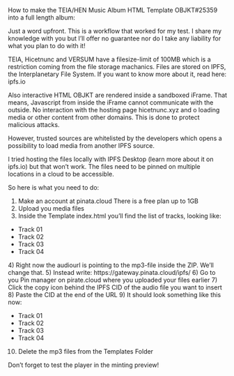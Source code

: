 How to make the TEIA/HEN Music Album HTML Template OBJKT#25359 into a full length album:

Just a word upfront. This is a workflow that worked for my test. I share my knowledge with you 
but I’ll offer no guarantee nor do I take any liability for what you plan to do with it!

TEIA, Hicetnunc and VERSUM have a filesize-limit of 100MB which is a restriction coming from the file storage machanics. Files are stored on IPFS, the Interplanetary File System. If you want to know more about it, read here: ipfs.io

Also interactive HTML OBJKT are rendered inside a sandboxed iFrame. That means, Javascript from inside the iFrame cannot communicate with the outside. No interaction with the hosting page  hicetnunc.xyz and o loading media or other content from other domains. This is done to protect malicious attacks.

However, trusted sources are whitelisted by the developers which opens a possibility to load media from another IPFS source.

I tried hosting the files locally with IPFS Desktop (learn more about it on ipfs.io) but that won’t work. The files need to be pinned on multiple locations in a cloud to be accessible.

So here is what you need to do:

1) Make an account at pinata.cloud There is a free plan up to 1GB
2) Upload you media files
3) Inside the Template index.html you’ll find the list of tracks, looking like:
<ul class="plul">
  <li audiourl="01_stereohopper.mp3">Track 01</li>
  <li audiourl="02_stereohopper.mp3">Track 02</li>
  <li audiourl="03_stereohopper.mp3">Track 03</li>
  <li audiourl="04_stereohopper.mp3">Track 04</li>
</ul>
4) Right now the audiourl is pointing to the mp3-file inside the ZIP. We’ll change that.
5) Instead write: https://gateway.pinata.cloud/ipfs/
6) Go to you Pin manager on pirate.cloud where you uploaded your files earlier
7) Click the copy icon behind the IPFS CID of the audio file you want to insert
8) Paste the CID at the end of the URL 
9) It should look something like this now:
<ul class="plul">
  <li audiourl="https://gateway.pinata.cloud/ipfs/QmPcjl3k4h3432hl34IUZGH">Track 01</li>
  <li audiourl="https://gateway.pinata.cloud/ipfs/QmPcjl3k4h3432hl34IUZGH">Track 02</li>
  <li audiourl="https://gateway.pinata.cloud/ipfs/QmPcjl3k4h3432hl34IUZGH">Track 03</li>
  <li audiourl="https://gateway.pinata.cloud/ipfs/QmPcjl3k4h3432hl34IUZGH">Track 04</li>
</ul>

10) Delete the mp3 files from the Templates Folder


Don’t forget to test the player in the minting preview!

